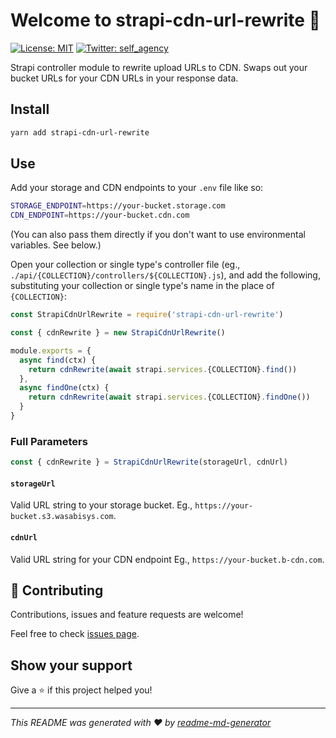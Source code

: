 # Welcome to strapi-cdn-url-rewrite 👋

[![License: MIT](https://img.shields.io/badge/License-MIT-yellow.svg)](#)
[![Twitter: self_agency](https://img.shields.io/twitter/follow/self_agency.svg?style=social)](https://twitter.com/self_agency)

Strapi controller module to rewrite upload URLs to CDN. Swaps out your bucket URLs for your CDN URLs in your response data.

## Install

```sh
yarn add strapi-cdn-url-rewrite
```

## Use

Add your storage and CDN endpoints to your `.env` file like so:

```bash
STORAGE_ENDPOINT=https://your-bucket.storage.com
CDN_ENDPOINT=https://your-bucket.cdn.com
```

(You can also pass them directly if you don't want to use environmental variables. See below.)

Open your collection or single type's controller file (eg., `./api/{COLLECTION}/controllers/${COLLECTION}.js`), and add the following, substituting your collection or single type's name in the place of `{COLLECTION}`:

```javascript
const StrapiCdnUrlRewrite = require('strapi-cdn-url-rewrite')

const { cdnRewrite } = new StrapiCdnUrlRewrite()

module.exports = {
  async find(ctx) {
    return cdnRewrite(await strapi.services.{COLLECTION}.find())
  },
  async findOne(ctx) {
    return cdnRewrite(await strapi.services.{COLLECTION}.findOne())
  }
}
```

### Full Parameters

```javascript
const { cdnRewrite } = StrapiCdnUrlRewrite(storageUrl, cdnUrl)
```

#### `storageUrl`

Valid URL string to your storage bucket. Eg., `https://your-bucket.s3.wasabisys.com`.

#### `cdnUrl`

Valid URL string for your CDN endpoint Eg., `https://your-bucket.b-cdn.com`.

## 🤝 Contributing

Contributions, issues and feature requests are welcome!

Feel free to check [issues page](https://gitlab.com/selfagency/strapi-cdn-url-rewrite).

## Show your support

Give a ⭐️ if this project helped you!

---

_This README was generated with ❤️ by [readme-md-generator](https://github.com/kefranabg/readme-md-generator)_
